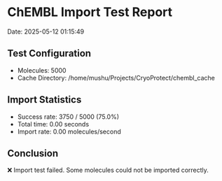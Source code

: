 # ChEMBL Import Test Report

Date: 2025-05-12 01:15:49

## Test Configuration

- Molecules: 5000
- Cache Directory: /home/mushu/Projects/CryoProtect/chembl_cache

## Import Statistics

- Success rate: 3750 / 5000 (75.0%)
- Total time: 0.00 seconds
- Import rate: 0.00 molecules/second

## Conclusion

❌ Import test failed. Some molecules could not be imported correctly.
